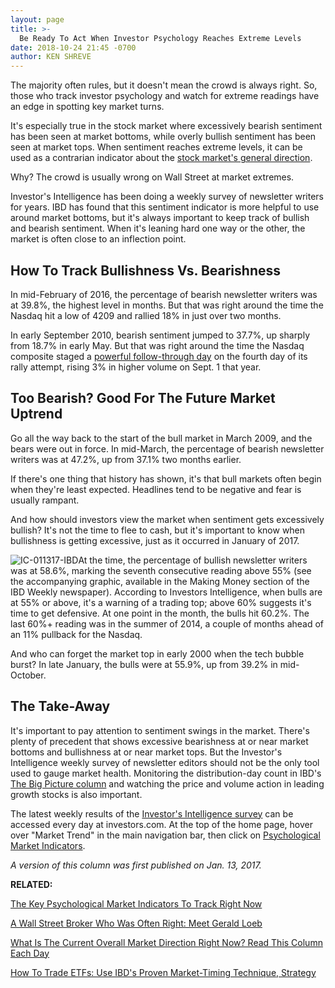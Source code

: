 ```yaml
---
layout: page
title: >-
  Be Ready To Act When Investor Psychology Reaches Extreme Levels
date: 2018-10-24 21:45 -0700
author: KEN SHREVE
---
```





The majority often rules, but it doesn't mean the crowd is always right. So, those who track investor psychology and watch for extreme readings have an edge in spotting key market turns.




It's especially true in the stock market where excessively bearish sentiment has been seen at market bottoms, while overly bullish sentiment has been seen at market tops. When sentiment reaches extreme levels, it can be used as a contrarian indicator about the [stock market's general direction](https://research.investors.com/markettrend.aspx).


Why? The crowd is usually wrong on Wall Street at market extremes.


Investor's Intelligence has been doing a weekly survey of newsletter writers for years. IBD has found that this sentiment indicator is more helpful to use around market bottoms, but it's always important to keep track of bullish and bearish sentiment. When it's leaning hard one way or the other, the market is often close to an inflection point.


How To Track Bullishness Vs. Bearishness
----------------------------------------


In mid-February of 2016, the percentage of bearish newsletter writers was at 39.8%, the highest level in months. But that was right around the time the Nasdaq hit a low of 4209 and rallied 18% in just over two months.


In early September 2010, bearish sentiment jumped to 37.7%, up sharply from 18.7% in early May. But that was right around the time the Nasdaq composite staged a [powerful follow-through day](https://www.investors.com/how-to-invest/investors-corner/how-to-find-next-stock-market-bottom/) on the fourth day of its rally attempt, rising 3% in higher volume on Sept. 1 that year.


Too Bearish? Good For The Future Market Uptrend
-----------------------------------------------


Go all the way back to the start of the bull market in March 2009, and the bears were out in force. In mid-March, the percentage of bearish newsletter writers was at 47.2%, up from 37.1% two months earlier.


If there's one thing that history has shown, it's that bull markets often begin when they're least expected. Headlines tend to be negative and fear is usually rampant.


And how should investors view the market when sentiment gets excessively bullish? It's not the time to flee to cash, but it's important to know when bullishness is getting excessive, just as it occurred in January of 2017.


![IC-011317-IBD](https://www.investors.com/wp-content/uploads/2017/01/IC-011317-IBD-.jpg)At the time, the percentage of bullish newsletter writers was at 58.6%, marking the seventh consecutive reading above 55% (see the accompanying graphic, available in the Making Money section of the IBD Weekly newspaper). According to Investors Intelligence, when bulls are at 55% or above, it's a warning of a trading top; above 60% suggests it's time to get defensive. At one point in the month, the bulls hit 60.2%. The last 60%+ reading was in the summer of 2014, a couple of months ahead of an 11% pullback for the Nasdaq.


And who can forget the market top in early 2000 when the tech bubble burst? In late January, the bulls were at 55.9%, up from 39.2% in mid-October.


The Take-Away
-------------


It's important to pay attention to sentiment swings in the market. There's plenty of precedent that shows excessive bearishness at or near market bottoms and bullishness at or near market tops. But the Investor's Intelligence weekly survey of newsletter editors should not be the only tool used to gauge market health. Monitoring the distribution-day count in IBD's [The Big Picture column](https://www.investors.com/category/market-trend/the-big-picture/) and watching the price and volume action in leading growth stocks is also important.


The latest weekly results of the [Investor's Intelligence survey](https://research.investors.com/psychological-market-indicators/chart?type=bullsbears) can be accessed every day at investors.com. At the top of the home page, hover over "Market Trend" in the main navigation bar, then click on [Psychological Market Indicators](https://research.investors.com/psychological-market-indicators/).


*A version of this column was first published on Jan. 13, 2017.*


**RELATED:**


[The Key Psychological Market Indicators To Track Right Now](https://research.investors.com/psychological-market-indicators/)


[A Wall Street Broker Who Was Often Right: Meet Gerald Loeb](https://www.investors.com/news/management/leaders-and-success/why-gerald-loebs-battle-for-investment-survival-rings-true-in-todays-markets/)


[What Is The Current Overall Market Direction Right Now? Read This Column Each Day](https://www.investors.com/category/market-trend/the-big-picture/)


[How To Trade ETFs: Use IBD's Proven Market-Timing Technique, Strategy](https://www.investors.com/market-trend/ibds-etf-market-strategy/ibds-etf-market-strategy/)




